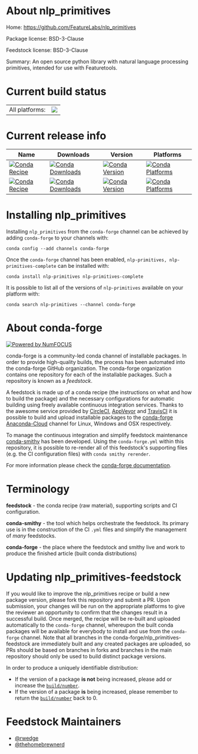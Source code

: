 About nlp_primitives
====================

Home: https://github.com/FeatureLabs/nlp_primitives

Package license: BSD-3-Clause

Feedstock license: BSD-3-Clause

Summary: An open source python library with natural language processing primitives, intended for use with Featuretools.



Current build status
====================


<table><tr><td>All platforms:</td>
    <td>
      <a href="https://dev.azure.com/conda-forge/feedstock-builds/_build/latest?definitionId=10523&branchName=master">
        <img src="https://dev.azure.com/conda-forge/feedstock-builds/_apis/build/status/nlp_primitives-feedstock?branchName=master">
      </a>
    </td>
  </tr>
</table>

Current release info
====================

| Name | Downloads | Version | Platforms |
| --- | --- | --- | --- |
| [![Conda Recipe](https://img.shields.io/badge/recipe-nlp--primitives-green.svg)](https://anaconda.org/conda-forge/nlp-primitives) | [![Conda Downloads](https://img.shields.io/conda/dn/conda-forge/nlp-primitives.svg)](https://anaconda.org/conda-forge/nlp-primitives) | [![Conda Version](https://img.shields.io/conda/vn/conda-forge/nlp-primitives.svg)](https://anaconda.org/conda-forge/nlp-primitives) | [![Conda Platforms](https://img.shields.io/conda/pn/conda-forge/nlp-primitives.svg)](https://anaconda.org/conda-forge/nlp-primitives) |
| [![Conda Recipe](https://img.shields.io/badge/recipe-nlp--primitives--complete-green.svg)](https://anaconda.org/conda-forge/nlp-primitives-complete) | [![Conda Downloads](https://img.shields.io/conda/dn/conda-forge/nlp-primitives-complete.svg)](https://anaconda.org/conda-forge/nlp-primitives-complete) | [![Conda Version](https://img.shields.io/conda/vn/conda-forge/nlp-primitives-complete.svg)](https://anaconda.org/conda-forge/nlp-primitives-complete) | [![Conda Platforms](https://img.shields.io/conda/pn/conda-forge/nlp-primitives-complete.svg)](https://anaconda.org/conda-forge/nlp-primitives-complete) |

Installing nlp_primitives
=========================

Installing `nlp_primitives` from the `conda-forge` channel can be achieved by adding `conda-forge` to your channels with:

```
conda config --add channels conda-forge
```

Once the `conda-forge` channel has been enabled, `nlp-primitives, nlp-primitives-complete` can be installed with:

```
conda install nlp-primitives nlp-primitives-complete
```

It is possible to list all of the versions of `nlp-primitives` available on your platform with:

```
conda search nlp-primitives --channel conda-forge
```


About conda-forge
=================

[![Powered by NumFOCUS](https://img.shields.io/badge/powered%20by-NumFOCUS-orange.svg?style=flat&colorA=E1523D&colorB=007D8A)](http://numfocus.org)

conda-forge is a community-led conda channel of installable packages.
In order to provide high-quality builds, the process has been automated into the
conda-forge GitHub organization. The conda-forge organization contains one repository
for each of the installable packages. Such a repository is known as a *feedstock*.

A feedstock is made up of a conda recipe (the instructions on what and how to build
the package) and the necessary configurations for automatic building using freely
available continuous integration services. Thanks to the awesome service provided by
[CircleCI](https://circleci.com/), [AppVeyor](https://www.appveyor.com/)
and [TravisCI](https://travis-ci.com/) it is possible to build and upload installable
packages to the [conda-forge](https://anaconda.org/conda-forge)
[Anaconda-Cloud](https://anaconda.org/) channel for Linux, Windows and OSX respectively.

To manage the continuous integration and simplify feedstock maintenance
[conda-smithy](https://github.com/conda-forge/conda-smithy) has been developed.
Using the ``conda-forge.yml`` within this repository, it is possible to re-render all of
this feedstock's supporting files (e.g. the CI configuration files) with ``conda smithy rerender``.

For more information please check the [conda-forge documentation](https://conda-forge.org/docs/).

Terminology
===========

**feedstock** - the conda recipe (raw material), supporting scripts and CI configuration.

**conda-smithy** - the tool which helps orchestrate the feedstock.
                   Its primary use is in the construction of the CI ``.yml`` files
                   and simplify the management of *many* feedstocks.

**conda-forge** - the place where the feedstock and smithy live and work to
                  produce the finished article (built conda distributions)


Updating nlp_primitives-feedstock
=================================

If you would like to improve the nlp_primitives recipe or build a new
package version, please fork this repository and submit a PR. Upon submission,
your changes will be run on the appropriate platforms to give the reviewer an
opportunity to confirm that the changes result in a successful build. Once
merged, the recipe will be re-built and uploaded automatically to the
`conda-forge` channel, whereupon the built conda packages will be available for
everybody to install and use from the `conda-forge` channel.
Note that all branches in the conda-forge/nlp_primitives-feedstock are
immediately built and any created packages are uploaded, so PRs should be based
on branches in forks and branches in the main repository should only be used to
build distinct package versions.

In order to produce a uniquely identifiable distribution:
 * If the version of a package **is not** being increased, please add or increase
   the [``build/number``](https://conda.io/docs/user-guide/tasks/build-packages/define-metadata.html#build-number-and-string).
 * If the version of a package **is** being increased, please remember to return
   the [``build/number``](https://conda.io/docs/user-guide/tasks/build-packages/define-metadata.html#build-number-and-string)
   back to 0.

Feedstock Maintainers
=====================

* [@rwedge](https://github.com/rwedge/)
* [@thehomebrewnerd](https://github.com/thehomebrewnerd/)

